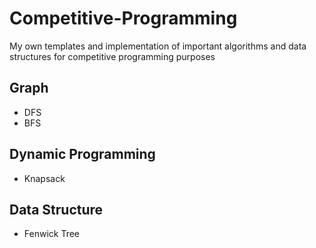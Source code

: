 # Competitive-Programming
My own templates and implementation of important algorithms and data structures for competitive programming purposes
## Graph
  - DFS
  - BFS
## Dynamic Programming
  - Knapsack
## Data Structure
  - Fenwick Tree
